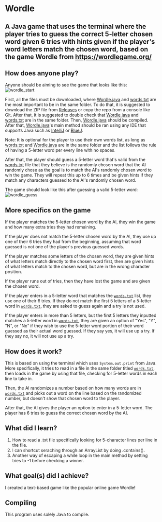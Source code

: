 # Wordle
## A Java game that uses the terminal where the player tries to guess the correct 5-letter chosen word given 6 tries with hints given if the player's word letters match the chosen word, based on the game Wordle from https://wordlegame.org/

## How does anyone play?

Anyone should be aiming to see the game that looks like this:\
![wordle_start](https://user-images.githubusercontent.com/22280271/213863975-60c5df76-2c08-4fae-a6b9-774a258ec19b.jpg)

First, all the files must be downloaded, where [Wordle.java](https://github.com/bluelightspirit/Wordle/blob/main/Wordle.java) and [words.txt](https://github.com/bluelightspirit/Wordle/blob/main/words.txt) are the most important to be in the same folder. To do that, it is suggested to download the ZIP file from [Releases](https://github.com/bluelightspirit/Wordle/releases) or copy the repo from a console like Git. After that, it is suggested to double check that [Wordle.java](https://github.com/bluelightspirit/Wordle/blob/main/Wordle.java) and [words.txt](https://github.com/bluelightspirit/Wordle/blob/main/words.txt) are in the same folder. Then, [Wordle.java](https://github.com/bluelightspirit/Wordle/blob/main/Wordle.java) should be compiled. After that, [Wordle.java](https://github.com/bluelightspirit/Wordle/blob/main/Wordle.java)'s main method should be ran using any IDE that supports Java such as [IntelliJ](https://www.jetbrains.com/idea/download/) or [BlueJ](https://www.bluej.org/).

Note: It is optional for the player to use their own words list, as long as [words.txt](https://github.com/bluelightspirit/Wordle/blob/main/words.txt) and [Wordle.java](https://github.com/bluelightspirit/Wordle/blob/main/Wordle.java) are in the same folder and the list follows the rule of having a 5-letter word per every line with no spaces.

After that, the player should guess a 5-letter word that's valid from the [words.txt](https://github.com/bluelightspirit/Wordle/blob/main/words.txt) file that they believe is the randomly chosen word that the AI randomly chose as the goal is to match the AI's randomly chosen word to win the game. They will repeat this up to 6 times and be given hints if they match any characters guessed to the AI's randomly chosen word.

The game should look like this after guessing a valid 5-letter word:\
![wordle_guess](https://user-images.githubusercontent.com/22280271/213863980-1f2e3e47-35cd-4022-8352-73d71e189d0f.jpg)

## More specifics on the game

If the player matches the 5-letter chosen word by the AI, they win the game and how many extra tries they had remaining.

If the player does not match the 5-letter chosen word by the AI, they use up one of their 6 tries they had from the beginning, assuming that word guessed is not one of the player's previous guessed words.

If the player matches some letters of the chosen word, they are given hints of what letters match directly to the chosen word first, then are given hints of what letters match to the chosen word, but are in the wrong character position.

If the player runs out of tries, then they have lost the game and are given the chosen word.

If the player enters in a 5-letter word that matches the [`words.txt`](https://github.com/bluelightspirit/Wordle/blob/main/words.txt) list, they use one of their 6 tries. If they do not match the first 5 letters of a 5-letter word in [`words.txt`](https://github.com/bluelightspirit/Wordle/blob/main/words.txt), they are asked to guess again and a try is not used.

If the player enters in more than 5 letters, but the first 5 letters they inputted matches a 5-letter word in [`words.txt`](https://github.com/bluelightspirit/Wordle/blob/main/words.txt), they are given an option of "Yes", "Y", "N", or "No" if they wish to use the 5-letter word portion of their word guessed as their actual word guessed. If they say yes, it will use up a try. If they say no, it will not use up a try.

## How does it work?

This is based on using the terminal which uses `System.out.print` from Java.
More specifically, it tries to read in a file in the same folder titled [`words.txt`](https://github.com/bluelightspirit/Wordle/blob/main/words.txt), then loads in the game by using that file, checking for 5-letter words in each line to take in.

Then, the AI randomizes a number based on how many words are in [`words.txt`](https://github.com/bluelightspirit/Wordle/blob/main/words.txt) and picks out a word on the line based on the randomized number, but doesn't show that chosen word to the player.

After that, the AI gives the player an option to enter in a 5-letter word. The player has 6 tries to guess the correct chosen word by the AI.

## What did I learn?

1) How to read a .txt file specifically looking for 5-character lines per line in the file.
2) I can shortcut seraching through an ArrayList by doing .contains().
3) Another way of escaping a while loop in the main method by setting tries to -1 before checking a winner.

## What goal(s) did I achieve?

I created a text-based game like the popular online game Wordle!

## Compiling

This program uses solely Java to compile.
